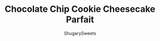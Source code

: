 ---
layout: ../../layouts/MarkdownPostLayout.astro
title: Chocolate Chip Cookie Cheesecake Parfait
author: ShugarySweets
pubDate: 2019-01-15
description: "Fill a glass with this beautiful NO BAKE Chocolate Chip Cookie Cheesecake Parfait! Layer after layer, its a delicious dessert recipe any time of year!"
image_url: https://www.shugarysweets.com/wp-content/uploads/2016/03/chocolate-chip-cookie-cheesecake-parfait-2.jpg
tags: ["Desserts","American"]
calories: 1405
protein: 11
carbohydrates: 155
fats: 87
fiber: 4
ingredients: ["15 chocolate chip cookies (I used Chips Ahoy)","1/4 cup unsalted butter, melted","8 ounce cream cheese, softened","1 cup light brown sugar, packed","1 teaspoon vanilla extract","12 ounce Cool Whip, thawed, divided","1/2 cup mini chocolate chips, divided"]
serves: 4
time: "2 hours 10 minutes"
prepTime: "10 minutes"
instructions: ["Crush chocolate chip cookies with rolling pin in a ziploc bag. In a bowl, combine melted butter with crushed cookies using a fork. Divide evenly between 4-6 bowls (cups, jars, etc)","In a mixing bowl, combine cream cheese with brown sugar. Beat on high speed for about 3-4 minutes, scraping down the sides of the bowl several times. Make sure there are NO lumps. Add in vanilla extract.","Fold in 8 oz of the Cool Whip and 1/4 cup mini chocolate chips using a wooden spoon. Spoon over crust in jars. Top with remaining Cool Whip and mini chocolate chips. Top with a small chocolate chip cookie (or break a whole one into fourths).","Refrigerate for at least an hour, giving the cheesecake filling time to chill. ENJOY."]
nutrition: ["1405 calories","155 grams carbohydrates","88 milligrams cholesterol","87 grams fat","4 grams fiber","11 grams protein","50 grams saturated fat","566 milligrams sodium","115 grams sugar","1 grams trans fat","30 grams unsaturated fat"]
---